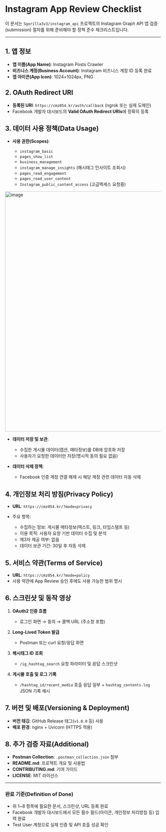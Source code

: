 # Instagram App Review Checklist

이 문서는 `Sgorilla3v3/instagram_api` 프로젝트의 Instagram Graph API 앱 검증(submission) 절차를 위해 준비해야 할 정책 준수 체크리스트입니다.

---

## 1. 앱 정보

* **앱 이름(App Name)**: Instagram Posts Crawler
* **비즈니스 계정(Business Account)**: Instagram 비즈니스 계정 ID 등록 완료
* **앱 아이콘(App Icon)**: 1024×1024px, PNG

## 2. OAuth Redirect URI

* **등록된 URI**: `https://cmz054.kr/auth/callback` (ngrok 또는 실제 도메인)
* Facebook 개발자 대시보드의 **Valid OAuth Redirect URIs**에 정확히 등록

## 3. 데이터 사용 정책(Data Usage)

* **사용 권한(Scopes)**:

  * `instagram_basic`
  * `pages_show_list`
  * `business_management`
  * `instagram_manage_insights` (해시태그 인사이트 조회시)
  * `pages_read_engagement`
  * `pages_read_user_content`
  * `Instagram_public_content_access` (고급엑세스 요청중)
<img width="988" height="775" alt="image" src="https://github.com/user-attachments/assets/5dd3265c-4ebc-41d7-8022-c6ab84ef6c38" />

* **데이터 저장 및 보관**:

  * 수집한 게시물 데이터(캡션, 메타정보)를 DB에 암호화 저장
  * 사용자가 요청한 데이터만 저장(명시적 동의 필요 없음)
* **데이터 삭제 정책**:

  * Facebook 인증 계정 연결 해제 시 해당 계정 관련 데이터 자동 삭제

## 4. 개인정보 처리 방침(Privacy Policy)

* **URL**: `https://cmz054.kr/?mode=privacy`
* 주요 항목:

  * 수집하는 정보: 게시물 메타정보(텍스트, 링크, 타임스탬프 등)
  * 이용 목적: 사용자 요청 기반 데이터 수집 및 분석
  * 제3자 제공 여부: 없음
  * 데이터 보관 기간: 30일 후 자동 삭제

## 5. 서비스 약관(Terms of Service)

* **URL**: `https://cmz054.kr/?mode=policy`
* 사용 약관에 App Review 승인 후에도 사용 가능한 범위 명시

## 6. 스크린샷 및 동작 영상

1. **OAuth2 인증 흐름**

   * 로그인 화면 → 동의 → 콜백 URL (주소창 포함)
2. **Long-Lived Token 발급**

   * Postman 또는 curl 요청/응답 화면
3. **해시태그 ID 조회**

   * `/ig_hashtag_search` 요청 파라미터 및 응답 스크린샷
4. **게시물 호출 및 로그 기록**

   * `/hashtag_id/recent_media` 호출 응답 일부 + `hashtag_contents.log` JSON 기록 예시

## 7. 버전 및 배포(Versioning & Deployment)

* **버전 태깅**: GitHub Release 태그(`v1.0.0` 등) 사용
* **배포 환경**: nginx + Uvicorn (HTTPS 적용)

## 8. 추가 검증 자료(Additional)

* **Postman Collection**: `.postman_collection.json` 첨부
* **README.md**: 프로젝트 개요 및 사용법
* **CONTRIBUTING.md**: 기여 가이드
* **LICENSE**: MIT 라이선스

---

### 완료 기준(Definition of Done)

* 위 1\~8 항목에 필요한 문서, 스크린샷, URL 등록 완료
* Facebook 개발자 대시보드에서 모든 필수 필드(아이콘, 개인정보 처리방침 등) 입력 완료
* Test User 계정으로 실제 인증 및 API 호출 성공 확인

